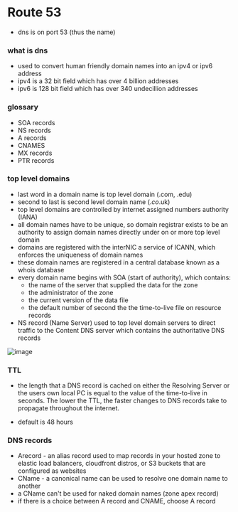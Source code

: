 # Route 53
- dns is on port 53 (thus the name)

### what is dns
- used to convert human friendly domain names into an ipv4 or ipv6 address
- ipv4 is a 32 bit field which has over 4 billion addresses
- ipv6 is 128 bit field which has over 340 undecillion addresses

### glossary
- SOA records
- NS records
- A records
- CNAMES
- MX records
- PTR records

### top level domains
- last word in a domain name is top level domain (.com, .edu)
- second to last is second level domain name (*.co*.uk)
- top level domains are controlled by internet assigned numbers authority (IANA)
- all domain names have to be unique, so domain registrar exists to be an authority to assign domain names directly under on or more top level domain
- domains are registered with the interNIC a service of ICANN, which enforces the uniqueness of domain names
- these domain names are registered in a central database known as a whois database
- every domain name begins with SOA (start of authority), which contains: 
    - the name of the server that supplied the data for the zone
    - the administrator of the zone
    - the current version of the data file
    - the default number of second the the time-to-live file on resource records
- NS record (Name Server) used to top level domain servers to direct traffic to the Content DNS server which contains the authoritative DNS records

![image](https://github.com/mmcintyre1/aws-training-resources/tree/master/images/dns-flow.png)

### TTL
- the length that a DNS record is cached on either the Resolving Server or the users own local PC is equal to the value of the time-to-live in seconds. The lower the TTL, the faster changes to DNS records take to propagate throughout the internet.

- default is 48 hours

### DNS records
- Arecord - an alias record used to map records in your hosted zone to elastic load balancers, cloudfront distros, or S3 buckets that are configured as websites
- CName - a canonical name can be used to resolve one domain name to another
- a CName can't be used for naked domain names (zone apex record)
- if there is a choice between A record and CNAME, choose A record


